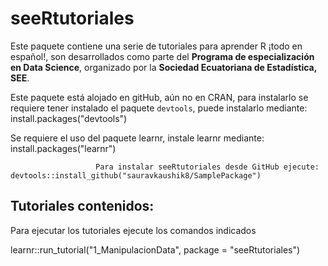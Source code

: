 # seeRtutoriales

Este paquete contiene una serie de tutoriales para aprender R ¡todo en español!, son desarrollados como parte del **Programa de especialización en Data Science**, organizado por la **Sociedad Ecuatoriana de Estadística, SEE**. 

Este paquete está alojado en gitHub, aún no en CRAN, para instalarlo se requiere tener instalado el paquete `devtools`, puede instalarlo mediante: install.packages("devtools")

Se requiere el uso del paquete learnr, instale learnr mediante: install.packages("learnr")



                       Para instalar seeRtutoriales desde GitHub ejecute:  devtools::install_github("sauravkaushik8/SamplePackage")


## Tutoriales contenidos:   

Para ejecutar los tutoriales ejecute los comandos indicados

learnr::run_tutorial("1_ManipulacionData", package = "seeRtutoriales")

